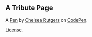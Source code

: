 A Tribute Page 
---------------


A [Pen](https://codepen.io/aeslehc/pen/dyXKJbZ) by [Chelsea Rutgers](https://codepen.io/aeslehc) on [CodePen](https://codepen.io).

[License](https://codepen.io/license/pen/dyXKJbZ).